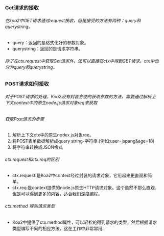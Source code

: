 ### Get请求的接收

###### 在koa2中GET请求通过request接收，但是接受的方法有两种：query和querystring。
- query：返回的是格式化好的参数对象。
- querystring：返回的是请求字符串。

###### 除了在ctx.request中获取Get请求外，还可以直接在ctx中得到GET请求。ctx中也分为query和querystring。

### POST请求如何接收

###### 对于POST请求的处理，Koa2没有封装方便的获取参数的方法，需要通过解析上下文context中的原生node.js请求对象req来获取

###### 获取Post请求的步骤
1. 解析上下文ctx中的原生nodex.js对象req。
2. 将POST表单数据解析成query string-字符串.(例如:user=jspang&age=18)
3. 将字符串转换成JSON格式

###### ctx.request和ctx.req的区别
- ctx.request:是Koa2中context经过封装的请求对象，它用起来更直观和简单。
- ctx.req:是context提供的node.js原生HTTP请求对象。这个虽然不那么直观，但是可以得到更多的内容，适合我们深度编程。

###### ctx.method 得到请求类型

- Koa2中提供了ctx.method属性，可以轻松的得到请求的类型，然后根据请求类型编写不同的相应方法，这在工作中非常常用.
